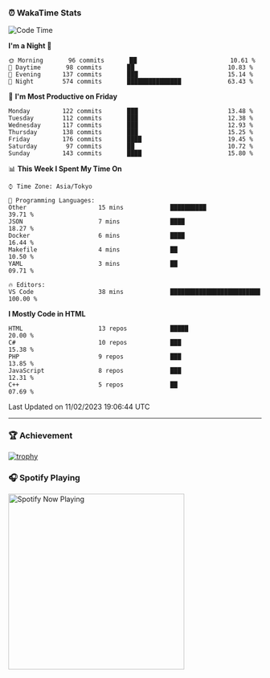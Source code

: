### ⏰ WakaTime Stats


<!--START_SECTION:waka-->
![Code Time](http://img.shields.io/badge/Code%20Time-512%20hrs%2020%20mins-blue)

**I'm a Night 🦉** 

```text
🌞 Morning       96 commits       ██                          10.61 % 
🌆 Daytime       98 commits       ██                          10.83 % 
🌃 Evening      137 commits       ███                         15.14 % 
🌙 Night        574 commits       ███████████████             63.43 % 

```
📅 **I'm Most Productive on Friday** 

```text
Monday         122 commits       ███                         13.48 % 
Tuesday        112 commits       ███                         12.38 % 
Wednesday      117 commits       ███                         12.93 % 
Thursday       138 commits       ███                         15.25 % 
Friday         176 commits       ████                        19.45 % 
Saturday        97 commits       ██                          10.72 % 
Sunday         143 commits       ████                        15.80 % 

```


📊 **This Week I Spent My Time On** 

```text
⌚︎ Time Zone: Asia/Tokyo

💬 Programming Languages: 
Other                    15 mins             ██████████                  39.71 % 
JSON                     7 mins              ████                        18.27 % 
Docker                   6 mins              ████                        16.44 % 
Makefile                 4 mins              ██                          10.50 % 
YAML                     3 mins              ██                          09.71 % 

🔥 Editors: 
VS Code                  38 mins             █████████████████████████   100.00 % 

```

**I Mostly Code in HTML** 

```text
HTML                     13 repos            █████                       20.00 % 
C#                       10 repos            ███                         15.38 % 
PHP                      9 repos             ███                         13.85 % 
JavaScript               8 repos             ███                         12.31 % 
C++                      5 repos             ██                          07.69 % 

```



 Last Updated on 11/02/2023 19:06:44 UTC
<!--END_SECTION:waka-->

---

### 🏆 Achievement

[![trophy](https://github-profile-trophy.vercel.app/?username=Slime-hatena&theme=flat&no-bg=true&no-frame=true&column=8)](https://github.com/ryo-ma/github-profile-trophy)

### 🎧 Spotify Playing

[<img src="https://spotify-now-playing-slime-hatena.vercel.app/api/spotify-playing" alt="Spotify Now Playing" width="350" />](https://open.spotify.com/user/slime_hatena)

<!--
**Slime-hatena/Slime-hatena** is a ✨ _special_ ✨ repository because its `README.md` (this file) appears on your GitHub profile.

Here are some ideas to get you started:

- 🔭 I’m currently working on ...
- 🌱 I’m currently learning ...
- 👯 I’m looking to collaborate on ...
- 🤔 I’m looking for help with ...
- 💬 Ask me about ...
- 📫 How to reach me: ...
- 😄 Pronouns: ...
- ⚡ Fun fact: ...
-->
